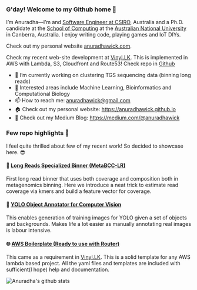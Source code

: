 ### G'day! Welcome to my Github home 👋

I’m Anuradha—I’m and [Software Engineer at CSIRO](https://people.csiro.au/w/a/anuradha-wickramarachchi), Australia and a Ph.D. candidate at the [School of Computing](https://cs.anu.edu.au/) at the [Australian National University](https://www.anu.edu.au/) in Canberra, Australia. I enjoy writing code, playing games and IoT DIYs.

Check out my personal website [anuradhawick.com](https://www.anuradhawick.com).

Check my recent web-site development at [Vinyl.LK](https://www.vinyl.lk/). This is implemented in AWS with Lambda, S3, Cloudfront and Route53! Check repo in [Github](https://github.com/anuradhawick/vinyl-search)   

- 🔭 I’m currently working on clustering TGS sequencing data (binning long reads)
- 🌱 Interested areas include Machine Learning, Bioinformatics and Computational Biology
- 📫 How to reach me: anuradhawick@gmail.com
- 🏠 Check out my personal website: https://anuradhawick.github.io
- 📝 Check out my Medium Blog: https://medium.com/@anuradhawick

### Few repo highlights 📸 

I feel quite thrilled about few of my recent work! So decided to showcase here. 😎

#### 🧬 [Long Reads Specialized Binner (MetaBCC-LR)](https://github.com/anuradhawick/MetaBCC-LR)

First long read binner that uses both coverage and composition both in metagenomics binning. Here we introduce a neat trick to estimate read coverage via kmers and build a feature vector for coverage.

#### 🎥 [YOLO Object Annotator for Computer Vision](https://github.com/anuradhawick/Object-Annotation-Maker)

This enables generation of training images for YOLO given a set of objects and backgrounds. Makes life a lot easier as manually annotating real images is labour intensive.

#### 🌐 [AWS Boilerplate (Ready to use with Router)](https://github.com/anuradhawick/aws-lambda-serverless-boilerplate)

This came as a requirement in [Vinyl.LK](https://www.vinyl.lk/). This is a solid template for any AWS lambda based project. All the yaml files and templates are included with sufficient(I hope) help and documentation.

![Anuradha's github stats](https://github-readme-stats.vercel.app/api?username=anuradhawick&show_icons=true&theme=buefy)
